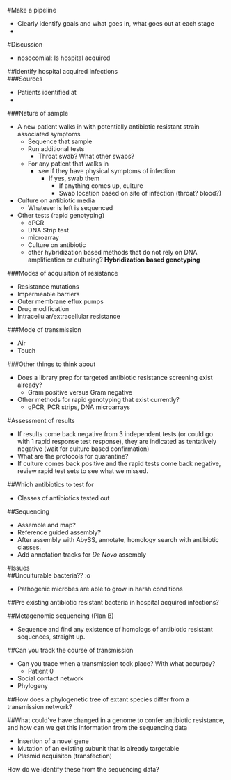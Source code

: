 #Make a pipeline
- Clearly identify goals and what goes in, what goes out at each stage  
- 

#Discussion
- nosocomial: Is hospital acquired  

##Identify hospital acquired infections  
###Sources
- Patients identified at 
- 
###Nature of sample
- A new patient walks in with potentially antibiotic resistant strain associated symptoms  
	- Sequence that sample  
	- Run additional tests  
		- Throat swab? What other swabs?  
	- For any patient that walks in  
		- see if they have physical symptoms of infection  
			- If yes, swab them  
				- If anything comes up, culture  
				- Swab location based on site of infection (throat? blood?)  
- Culture on antibiotic media
	- Whatever is left is sequenced  
- Other tests (rapid genotyping)  
	- qPCR 
	- DNA Strip test  
	- microarray  
	- Culture on antibiotic  
	- other hybridization based methods that do not rely on DNA amplification or culturing? **Hybridization based genotyping**   

###Modes of acquisition of resistance  
- Resistance mutations  
- Impermeable barriers  
- Outer membrane eflux pumps  
- Drug modification  
- Intracellular/extracellular resistance   

###Mode of transmission   
- Air  
- Touch   

###Other things to think about
- Does a library prep for targeted antibiotic resistance screening exist already?  
	- Gram positive versus Gram negative   
- Other methods for rapid genotyping that exist currently?  
	- qPCR, PCR strips, DNA microarrays  

#Assessment of results  
- If results come back negative from 3 independent tests (or could go with 1 rapid response test response), they are indicated as tentatively negative (wait for culture based confirmation)  
- What are the protocols for quarantine?  
- If culture comes back positive and the rapid tests come back negative, review rapid test sets to see what we missed.   

##Which antibiotics to test for  
- Classes of antibiotics tested out  

##Sequencing  
- Assemble and map?  
- Reference guided assembly?  
- After assembly with AbySS, annotate, homology search with antibiotic classes.  
- Add annotation tracks for *De Novo* assembly   

#Issues  
##Unculturable bacteria?? :o  
- Pathogenic microbes are able to grow in harsh conditions  

##Pre existing antibiotic resistant bacteria in hospital acquired infections?  

##Metagenomic sequencing (Plan B)  
- Sequence and find any existence of homologs of antibiotic resistant sequences, straight up.  

##Can you track the course of transmission  
- Can you trace when a transmission took place? With what accuracy?  
	- Patient 0  
- Social contact network  
- Phylogeny  

##How does a phylogenetic tree of extant species differ from a transmission network?  

##What could've have changed in a genome to confer antibiotic resistance, and how can we get this information from the sequencing data  
- Insertion of a novel gene
- Mutation of an existing subunit that is already targetable  
- Plasmid acquisiton (transfection)   

How do we identify these from the sequencing data?  

